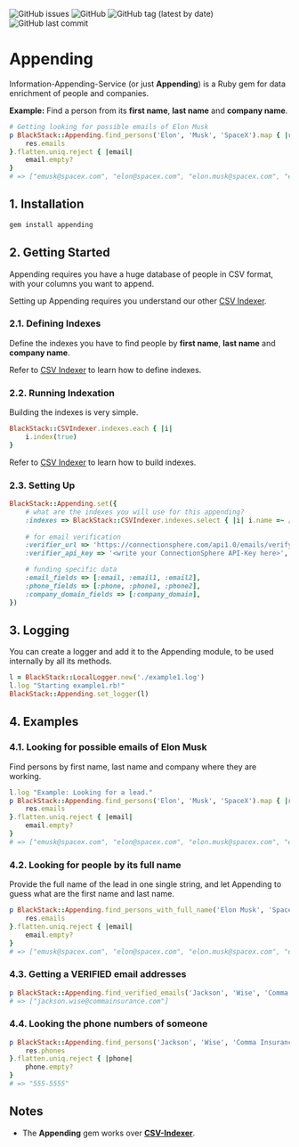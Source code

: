 ![GitHub issues](https://img.shields.io/github/issues/leandrosardi/appending) ![GitHub](https://img.shields.io/github/license/leandrosardi/appending) ![GitHub tag (latest by date)](https://img.shields.io/github/v/tag/leandrosardi/appending) ![GitHub last commit](https://img.shields.io/github/last-commit/leandrosardi/appending)

# Appending

Information-Appending-Service (or just **Appending**) is a Ruby gem for data enrichment of people and companies. 

**Example:** Find a person from its **first name**, **last name** and **company name**.

```ruby
# Getting looking for possible emails of Elon Musk 
p BlackStack::Appending.find_persons('Elon', 'Musk', 'SpaceX').map { |res| 
    res.emails 
}.flatten.uniq.reject { |email|
    email.empty?
}
# => ["emusk@spacex.com", "elon@spacex.com", "elon.musk@spacex.com", "elonmusk@spacex.com", "musk@spacex.com"]
```

## 1. Installation

```bash
gem install appending
```

## 2. Getting Started

Appending requires you have a huge database of people in CSV format, with your columns you want to append.

Setting up Appending requires you understand our other [CSV Indexer](https://github.com/leandrosardi/csv-indexer).

### 2.1. Defining Indexes

Define the indexes you have to find people by **first name**, **last name** and **company name**.

Refer to [CSV Indexer](https://github.com/leandrosardi/csv-indexer) to learn how to define indexes.

### 2.2. Running Indexation

Building the indexes is very simple.

```ruby
BlackStack::CSVIndexer.indexes.each { |i|
    i.index(true)
}
```

Refer to [CSV Indexer](https://github.com/leandrosardi/csv-indexer) to learn how to build indexes.

### 2.3. Setting Up

```ruby
BlackStack::Appending.set({
    # what are the indexes you will use for this appending?
    :indexes => BlackStack::CSVIndexer.indexes.select { |i| i.name =~ /persona/ },
    
    # for email verification
    :verifier_url => 'https://connectionsphere.com/api1.0/emails/verify.json',
    :verifier_api_key => '<write your ConnectionSphere API-Key here>',

    # funding specific data
    :email_fields => [:email, :email1, :email2],
    :phone_fields => [:phone, :phone1, :phone2],
    :company_domain_fields => [:company_domain],
})
```

## 3. Logging

You can create a logger and add it to the Appending module, to be used internally by all its methods.

```ruby
l = BlackStack::LocalLogger.new('./example1.log')
l.log "Starting example1.rb!"
BlackStack::Appending.set_logger(l)
```

## 4. Examples

### 4.1. Looking for possible emails of Elon Musk 

Find persons by first name, last name and company where they are working.

```ruby
l.log "Example: Looking for a lead."
p BlackStack::Appending.find_persons('Elon', 'Musk', 'SpaceX').map { |res| 
    res.emails 
}.flatten.uniq.reject { |email|
    email.empty?
}
# => ["emusk@spacex.com", "elon@spacex.com", "elon.musk@spacex.com", "elonmusk@spacex.com", "musk@spacex.com"]
```

### 4.2. Looking for people by its full name

Provide the full name of the lead in one single string, and let Appending to guess what are the first name and last name.

```ruby
p BlackStack::Appending.find_persons_with_full_name('Elon Musk', 'SpaceX').map { |res| 
    res.emails 
}.flatten.uniq.reject { |email|
    email.empty?
}
# => ["emusk@spacex.com", "elon@spacex.com", "elon.musk@spacex.com", "elonmusk@spacex.com", "musk@spacex.com"]
```

### 4.3. Getting a VERIFIED email addresses

```ruby
p BlackStack::Appending.find_verified_emails('Jackson', 'Wise', 'Comma Insurance')
# => ["jackson.wise@commainsurance.com"]
```

### 4.4. Looking the phone numbers of someone

```ruby
p BlackStack::Appending.find_persons('Jackson', 'Wise', 'Comma Insurance').map { |res| 
    res.phones
}.flatten.uniq.reject { |phone|
    phone.empty?
}
# => "555-5555"
```

## Notes

- The **Appending** gem works over **[CSV-Indexer](https://github.com/leandrosardi/csv-indexer)**.


